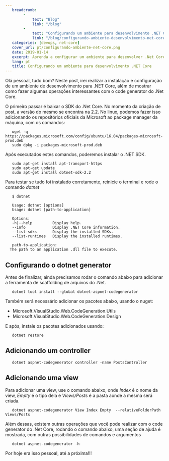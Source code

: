 ```yaml
---
   breadcrumb:
        -
            text: "Blog"
            link: "/blog"
        -             
            text: "Configurando um ambiente para desenvolvimento .NET Core"
            link: "/blog/configurando-ambiente-desenvolvimento-net-core"
   categories: [devops, net-core]
   cover_url: pt/configurando-ambiente-net-core.png
   date: 2019-01-14
   excerpt: Aprenda a configurar um ambiente para desenvolver .Net Core
   lang: pt
   title: Configurando um ambiente para desenvolvimento .NET Core
---
```


Olá pessoal, tudo bom? Neste post, irei realizar a instalação e configuração de um ambiente de desenvolvimento para .NET Core, além de mostrar como fazer algumas operações interessantes com o code generator do .Net Core.

O primeiro passar é baixar o SDK do .Net Core. No momento da criação de post, a versão do mesmo se encontra na 2.2. No linux, podemos fazer isso adicionando os repositórios oficiais da Microsoft ao package manager da máquina, com os comandos:

```shell
   wget -q https://packages.microsoft.com/config/ubuntu/16.04/packages-microsoft-prod.deb
   sudo dpkg -i packages-microsoft-prod.deb
```

Após executados estes comandos, poderemos instalar o .NET SDK.

```shell
   sudo apt-get install apt-transport-https
   sudo apt-get update
   sudo apt-get install dotnet-sdk-2.2
```

Para testar se tudo foi instalado corretamente, reinicie o terminal e rode o comando *dotnet*

```shell
   $ dotnet

   Usage: dotnet [options]
   Usage: dotnet [path-to-application]

   Options:
   -h|--help         Display help.
   --info            Display .NET Core information.
   --list-sdks       Display the installed SDKs.
   --list-runtimes   Display the installed runtimes.

   path-to-application:
  The path to an application .dll file to execute. 
```

## Configurando o dotnet generator

Antes de finalizar, ainda precisamos rodar o comando abaixo para adicionar a ferramenta de scaffolding de arquivos do .Net.

```shell
   dotnet tool install --global dotnet-aspnet-codegenerator
```

Também será necessário adicionar os pacotes abaixo, usando o nuget:

- Microsoft.VisualStudio.Web.CodeGeneration.Utils
- Microsoft.VisualStudio.Web.CodeGeneration.Design

E após, instale os pacotes adicionados usando:

```shell
   dotnet restore
```

## Adicionando um controller

```shell
   dotnet aspnet-codegenerator controller -name PostsController
```

## Adicionando uma view

Para adicionar uma view, use o comando abaixo, onde *Index* é o nome da view, *Empty* é o tipo dela e *Views/Posts* é a pasta aonde a mesma será criada.

```shell
   dotnet aspnet-codegenerator View Index Empty  --relativeFolderPath Views/Posts
```

Além dessas, existem outras operações que você pode realizar com o code generator do .Net Core, rodando o comando abaixo, uma seção de ajuda é mostrada, com outras possibilidades de comandos e argumentos

```shell
   dotnet aspnet-codegenerator -h
```

Por hoje era isso pessoal, até a próxima!!!